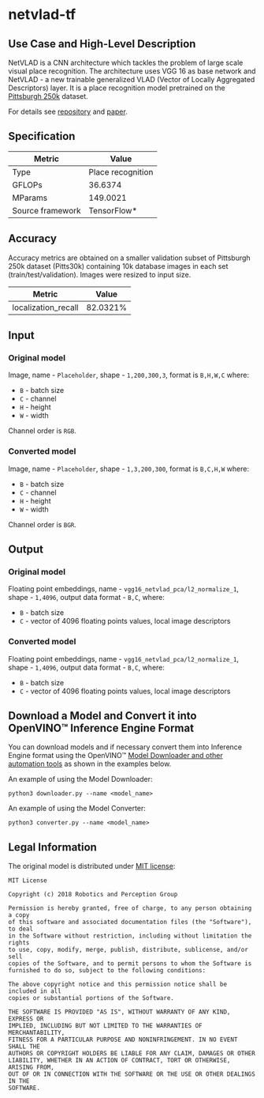 # netvlad-tf

## Use Case and High-Level Description

NetVLAD is a CNN architecture which tackles the problem of large scale visual place recognition. The architecture uses VGG 16 as base network and NetVLAD - a new trainable generalized VLAD (Vector of Locally Aggregated Descriptors) layer. It is a place recognition model pretrained on the [Pittsburgh 250k](http://www.ok.ctrl.titech.ac.jp/~torii/project/repttile/) dataset.

For details see [repository](https://github.com/uzh-rpg/netvlad_tf_open) and [paper](https://arxiv.org/abs/1511.07247).

## Specification

| Metric            | Value             |
|-------------------|-------------------|
| Type              | Place recognition |
| GFLOPs            | 36.6374           |
| MParams           | 149.0021          |
| Source framework  | TensorFlow\*      |

## Accuracy

Accuracy metrics are obtained on a smaller validation subset of Pittsburgh 250k dataset (Pitts30k) containing 10k database images in each set (train/test/validation).  Images were resized to input size.

| Metric              | Value   |
| ------------------- | ------- |
| localization_recall | 82.0321%|

## Input

### Original model

Image, name - `Placeholder`,  shape - `1,200,300,3`, format is `B,H,W,C` where:

- `B` - batch size
- `C` - channel
- `H` - height
- `W` - width

Channel order is `RGB`.

### Converted model

Image, name - `Placeholder`,  shape - `1,3,200,300`, format is `B,C,H,W` where:

- `B` - batch size
- `C` - channel
- `H` - height
- `W` - width

Channel order is `BGR`.

## Output

### Original model

Floating point embeddings, name - `vgg16_netvlad_pca/l2_normalize_1`,  shape - `1,4096`, output data format  - `B,C`, where:

- `B` - batch size
- `C` - vector of 4096 floating points values, local image descriptors

### Converted model

Floating point embeddings, name - `vgg16_netvlad_pca/l2_normalize_1`,  shape - `1,4096`, output data format  - `B,C`, where:

- `B` - batch size
- `C` - vector of 4096 floating points values, local image descriptors

## Download a Model and Convert it into OpenVINO™ Inference Engine Format

You can download models and if necessary convert them into Inference Engine format using the OpenVINO™ [Model Downloader and other automation tools](../../../tools/downloader/README.md) as shown in the examples below.

An example of using the Model Downloader:
```
python3 downloader.py --name <model_name>
```

An example of using the Model Converter:
```
python3 converter.py --name <model_name>
```

## Legal Information

The original model is distributed under
[MIT license](https://raw.githubusercontent.com/uzh-rpg/netvlad_tf_open/master/LICENSE):

```
MIT License

Copyright (c) 2018 Robotics and Perception Group

Permission is hereby granted, free of charge, to any person obtaining a copy
of this software and associated documentation files (the "Software"), to deal
in the Software without restriction, including without limitation the rights
to use, copy, modify, merge, publish, distribute, sublicense, and/or sell
copies of the Software, and to permit persons to whom the Software is
furnished to do so, subject to the following conditions:

The above copyright notice and this permission notice shall be included in all
copies or substantial portions of the Software.

THE SOFTWARE IS PROVIDED "AS IS", WITHOUT WARRANTY OF ANY KIND, EXPRESS OR
IMPLIED, INCLUDING BUT NOT LIMITED TO THE WARRANTIES OF MERCHANTABILITY,
FITNESS FOR A PARTICULAR PURPOSE AND NONINFRINGEMENT. IN NO EVENT SHALL THE
AUTHORS OR COPYRIGHT HOLDERS BE LIABLE FOR ANY CLAIM, DAMAGES OR OTHER
LIABILITY, WHETHER IN AN ACTION OF CONTRACT, TORT OR OTHERWISE, ARISING FROM,
OUT OF OR IN CONNECTION WITH THE SOFTWARE OR THE USE OR OTHER DEALINGS IN THE
SOFTWARE.
```
